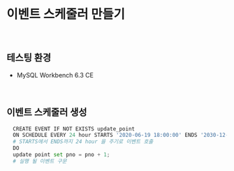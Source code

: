 # 이벤트 스케줄러 만들기

<br>

## 테스팅 환경

* MySQL Workbench 6.3 CE

<br>

## 이벤트 스케줄러 생성

```python
  CREATE EVENT IF NOT EXISTS update_point 
  ON SCHEDULE EVERY 24 hour STARTS '2020-06-19 18:00:00' ENDS '2030-12-31 23:59'
  # STARTS에서 ENDS까지 24 hour 을 주기로 이벤트 호출
  DO 
  update point set pno = pno + 1;
  # 실행 될 이벤트 구문
```
